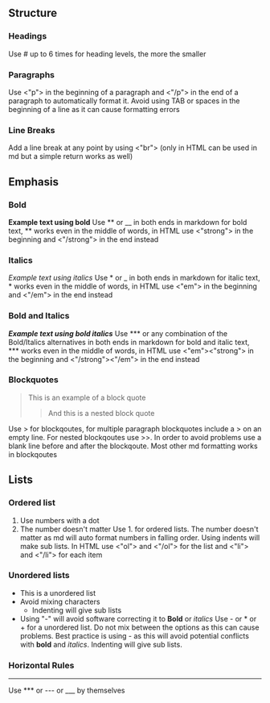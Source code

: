 ## Structure
### Headings
Use # up to 6 times for heading levels, the more the smaller
### Paragraphs 
Use <"p"> in the beginning of a paragraph and <"/p"> in the end of a paragraph to automatically format it.
Avoid using TAB or spaces in the beginning of a line as it can cause formatting errors
### Line Breaks
Add a line break at any point by using <"br"> (only in HTML can be used in md but a simple return works as well)
## Emphasis
### Bold
**Example text using bold**
Use ** or __ in both ends in markdown for bold text, ** works even in the middle of words, in HTML use <"strong"> in the beginning and <"/strong"> in the end instead
### Italics
*Example text using italics*
Use * or _ in both ends in markdown for italic text, * works even in the middle of words, in HTML use <"em"> in the beginning and <"/em"> in the end instead
### Bold and Italics
***Example text using bold italics***
Use ***  or any combination of the Bold/Italics alternatives in both ends in markdown for bold and italic text, *** works even in the middle of words, in HTML use <"em"><"strong"> in the beginning and <"/strong"><"/em"> in the end instead
### Blockquotes
>This is an example of a block quote
>>And this is a nested block quote

Use > for blockqoutes, for multiple paragraph blockquotes include a > on an empty line. For nested blockqoutes use >>. In order to avoid problems use a blank line before and after the blockqoute.
Most other md formatting works in blockqoutes
## Lists
### Ordered list
1. Use numbers with a dot
2. The number doesn't matter
Use 1. for ordered lists. The number doesn't matter as md will auto format numbers in falling order. Using indents will make sub lists. In HTML use <"ol"> and <"/ol"> for the list and <"li"> and <"/li"> for each item
### Unordered lists
- This is a unordered list
- Avoid mixing characters 
	- Indenting will give sub lists
- Using "-" will avoid software correcting it to **Bold** or *italics*
Use - or * or + for a unordered list. Do not mix between the options as this can cause problems. Best practice is using - as this will avoid potential conflicts with **bold** and *italics*. Indenting will give sub lists.
### Horizontal Rules
___
Use *** or --- or ___ by themselves
